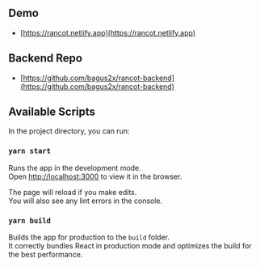 ## Demo
- [https://rancot.netlify.app](https://rancot.netlify.app)

## Backend Repo
- [https://github.com/bagus2x/rancot-backend](https://github.com/bagus2x/rancot-backend)

## Available Scripts

In the project directory, you can run:

### `yarn start`

Runs the app in the development mode.<br />
Open [http://localhost:3000](http://localhost:3000) to view it in the browser.

The page will reload if you make edits.<br />
You will also see any lint errors in the console.

### `yarn build`

Builds the app for production to the `build` folder.<br />
It correctly bundles React in production mode and optimizes the build for the best performance.